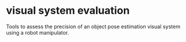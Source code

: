 # visual system evaluation

Tools to assess the precision of an object pose estimation visual system using a robot manipulator.